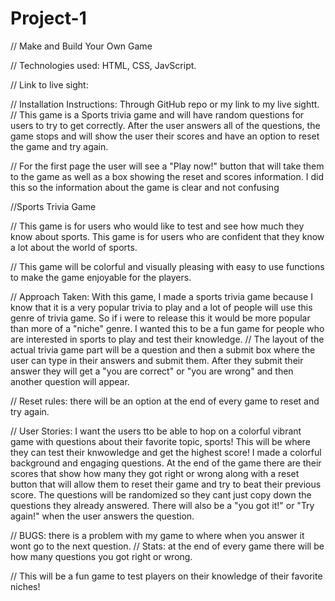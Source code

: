 # Project-1
// Make and Build Your Own Game

 // Technologies used: HTML, CSS, JavScript.

 // Link to live sight:

// Installation Instructions: 
Through GitHub repo or my link to my live sightt.
// This game is a Sports trivia game and will have random questions for users to try to get correctly. After the user answers all of the questions, the game stops and will show the user their scores and have an option to reset the game and try again.

// For the first page the user will see a "Play now!" button that will take them to the game as well as a box showing the reset and scores information. I did this so the information about the game is clear and not confusing

//Sports Trivia Game

// This game is for users who would like to test and see how much they know about sports. This game is for users who are confident that they know a lot about the world of sports.

// This game will be colorful and visually pleasing with easy to use functions to make the game enjoyable for the players. 

// Approach Taken: 
With this game, I made a sports trivia game because I know that it is a very popular trivia to play and a lot of people will use this genre of trivia game. So if i were to release this it would be more popular than more of a "niche" genre. I wanted this to be a fun game for people who are interested in sports to play and test their knowledge.
// The layout of the actual trivia game part will be a question and then a submit box where the user can type in their answers and submit them. After they submit their answer they will get a "you are correct" or "you are wrong" and then another question will appear.

// Reset rules: there will be an option at the end of every game to reset and try again.

// User Stories:
I want the users tto be able to hop on a colorful vibrant game with questions about their favorite topic, sports! This will be where they can test their knwowledge and get the highest score! I made a colorful background and engaging questions. At the end of the game there are their scores that show how many they got right or wrong along with a reset button that will allow them to reset their game and try to beat their previous score. The questions will be randomized so they cant just copy down the questions they already answered. There will also be a "you got it!" or "Try again!" when the user answers the question.


// BUGS:
there is a problem with my game to where when you answer it wont go to the next question.
// Stats: at the end of every game there will be how many questions you got right or wrong.


// This will be a fun game to test players on their knowledge of their favorite niches!
